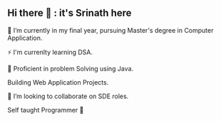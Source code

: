 ## Hi there 👋 : it's Srinath here

🔭 I’m currently in my final year, pursuing Master's degree in Computer Application.

⚡ I'm currenlty learning DSA.

🧠 Proficient in problem Solving using Java.

Building Web Application Projects.

👯 I’m looking to collaborate on SDE roles.

Self taught Programmer 🙂




<!--
**Sri23r/Sri23r** is a ✨ _special_ ✨ repository because its `README.md` (this file) appears on your GitHub profile.

Here are some ideas to get you started:

- 🔭 I’m currently working on ...
- 🌱 I’m currently learning ...
- 👯 I’m looking to collaborate on ...
- 🤔 I’m looking for help with ...
- 💬 Ask me about ...
- 📫 How to reach me: ...
- 😄 Pronouns: ...
- ⚡ Fun fact: ...
-->

